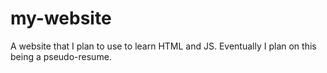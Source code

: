 # my-website
A website that I plan to use to learn HTML and JS. Eventually I plan on this being a pseudo-resume.
